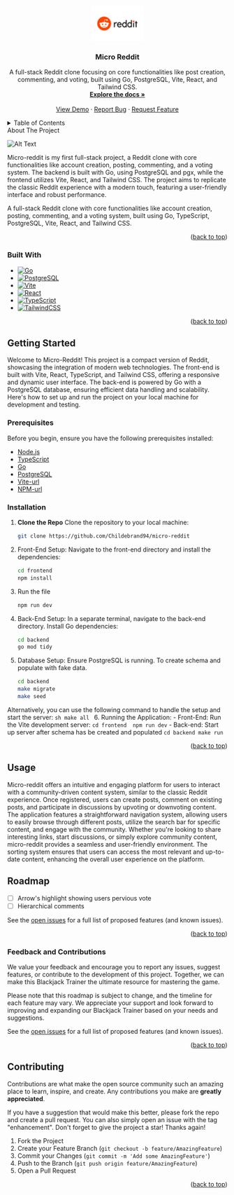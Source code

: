 <a name="readme-top"></a>

<br />
<div align="center">
  <a href="https://github.com/Childebrand94/micro-reddit">
    <img src="./frontend/public/assets/Reddit-Logo.wine.svg" alt="Logo" width="120" height="80"> 
  </a>
<h3 align="center">Micro Reddit</h3>
  <p align="center">
    A full-stack Reddit clone focusing on core functionalities like post creation, commenting, and voting, built using Go, PostgreSQL, Vite, React, and Tailwind CSS.
    <br />
    <a href="https://github.com/Childebrand94/micro-reddit"><strong>Explore the docs »</strong></a>
    <br />
    <br />
    <a href="https://github.com/Childebrand94/micro-reddit">View Demo</a>
    ·
    <a href="https://github.com/Childebrand94/micro-reddit/issues">Report Bug</a>
    ·
    <a href="https://github.com/Childebrand94/micro-reddit/issues">Request Feature</a>
  </p>
</div>
<!-- TABLE OF CONTENTS -->
<details>
  <summary>Table of Contents</summary>
  <ol>
    <li>
      <a href="#about-the-project">About The Project</a>
      <ul>
        <li><a href="#built-with">Built With</a></li>
      </ul>
    </li>
    <li>
      <a href="#getting-started">Getting Started</a>
      <ul>
        <li><a href="#prerequisites">Prerequisites</a></li>
        <li><a href="#installation">Installation</a></li>
      </ul>
    </li>
    <li><a href="#usage">Usage</a></li>
    <li><a href="#roadmap">Roadmap</a></li>
    <li><a href="#contributing">Contributing</a></li>
    <li><a href="#license">License</a></li>
    <li><a href="#contact">Contact</a></li>
    <li><a href="#acknowledgments">Acknowledgments</a></li>
  </ol>
</details>
<!-- ABOUT THE PROJECT -->
About The Project

![Alt Text](frontend/public/assets/showcaseGif.gif)

Micro-reddit is my first full-stack project, a Reddit clone with core functionalities like account creation, posting, commenting, and a voting system. The backend is built with Go, using PostgreSQL and pgx, while the frontend utilizes Vite, React, and Tailwind CSS. The project aims to replicate the classic Reddit experience with a modern touch, featuring a user-friendly interface and robust performance.

 A full-stack Reddit clone with core functionalities like account creation, posting, commenting, and a voting system, built using Go, TypeScript, PostgreSQL, Vite, React, and Tailwind CSS.
<p align="right">(<a href="#readme-top">back to top</a>)</p>

### Built With
- [![Go][Go]][Go-url]
- [![PostgreSQL][PostgreSQL]][PostgreSQL-url]
- [![Vite][Vite]][Vite-url]
- [![React][React.js]][React-url]
- [![TypeScript][TypeScript]][TypeScript-url]
- [![TailwindCSS][TailwindCSS]][TailwindCSS-url]


<p align="right">(<a href="#readme-top">back to top</a>)</p>

<!-- GETTING STARTED -->
## Getting Started

Welcome to Micro-Reddit! This project is a compact version of Reddit, showcasing the integration of modern web technologies. The front-end is built with Vite, React, TypeScript, and Tailwind CSS, offering a responsive and dynamic user interface. The back-end is powered by Go with a PostgreSQL database, ensuring efficient data handling and scalability. Here's how to set up and run the project on your local machine for development and testing.

### Prerequisites

Before you begin, ensure you have the following prerequisites installed:

- [Node.js](https://nodejs.org/en/download/)
- [TypeScript](https://www.typescriptlang.org/)
- [Go](https://go.dev/dl/)
- [PostgreSQL](https://www.postgresql.org/)
- [Vite-url](https://vitejs.dev/)
- [NPM-url](https://www.npmjs.com/)
### Installation

1. **Clone the Repo**
   Clone the repository to your local machine:
   ```sh
   git clone https://github.com/Childebrand94/micro-reddit
2. Front-End Setup:
   Navigate to the front-end directory and install the dependencies:
   ```sh
   cd frontend
   npm install
   ```
3. Run the file
   ```sh
   npm run dev
   ```
4. Back-End Setup:
   In a separate terminal, navigate to the back-end directory. Install Go dependencies:
   ```sh
   cd backend
   go mod tidy
   ```
5. Database Setup:
    Ensure PostgreSQL is running. To create schema and populate with fake data. 
    ```sh
    cd backend 
    make migrate
    make seed
    ```
  Alternatively, you can use the following command to handle the setup and start the server:
    ```sh
    make all
    ```
6. Running the Application:
    - Front-End: Run the Vite development server:
    ```
    cd frontend 
    npm run dev
    ```
    - Back-end: Start up server after schema has be created and populated 
    ```
    cd backend
    make run 
    ```
 


<p align="right">(<a href="#readme-top">back to top</a>)</p>


<!-- USAGE EXAMPLES -->
## Usage
Micro-reddit offers an intuitive and engaging platform for users to interact with a community-driven content system, similar to the classic Reddit experience. Once registered, users can create posts, comment on existing posts, and participate in discussions by upvoting or downvoting content. The application features a straightforward navigation system, allowing users to easily browse through different posts, utilize the search bar for specific content, and engage with the community. Whether you're looking to share interesting links, start discussions, or simply explore community content, micro-reddit provides a seamless and user-friendly environment. The sorting system ensures that users can access the most relevant and up-to-date content, enhancing the overall user experience on the platform.


<!-- ROADMAP -->
## Roadmap

- [ ] Arrow's highlight showing users pervious vote  
- [ ] Hierarchical comments

See the [open issues](https://github.com/Childebrand94/micro-reddit/issues) for a full list of proposed features (and known issues).

<p align="right">(<a href="#readme-top">back to top</a>)</p>

### Feedback and Contributions

We value your feedback and encourage you to report any issues, suggest features, or contribute to the development of this project. Together, we can make this Blackjack Trainer the ultimate resource for mastering the game.

Please note that this roadmap is subject to change, and the timeline for each feature may vary. We appreciate your support and look forward to improving and expanding our Blackjack Trainer based on your needs and suggestions.

See the [open issues](https://github.com/Childebrand94/micro-reddit/issues) for a full list of proposed features (and known issues).

<p align="right">(<a href="#readme-top">back to top</a>)</p>

<!-- CONTRIBUTING -->
## Contributing

Contributions are what make the open source community such an amazing place to learn, inspire, and create. Any contributions you make are **greatly appreciated**.

If you have a suggestion that would make this better, please fork the repo and create a pull request. You can also simply open an issue with the tag "enhancement".
Don't forget to give the project a star! Thanks again!

1. Fork the Project
2. Create your Feature Branch (`git checkout -b feature/AmazingFeature`)
3. Commit your Changes (`git commit -m 'Add some AmazingFeature'`)
4. Push to the Branch (`git push origin feature/AmazingFeature`)
5. Open a Pull Request

<p align="right">(<a href="#readme-top">back to top</a>)</p>

<!-- MARKDOWN LINKS & IMAGES -->

[React.js]: https://img.shields.io/badge/React-20232A?style=for-the-badge&logo=react&logoColor=61DAFB
[React-url]: https://reactjs.org/
[NPM]: https://img.shields.io/badge/npm-CB3837?style=for-the-badge&logo=npm&logoColor=white
[NPM-url]:https://www.npmjs.com/
[TailwindCSS]: https://img.shields.io/badge/tailwindcss-%2338B2AC.svg?style=for-the-badge&logo=tailwind-css&logoColor=white
[TailwindCSS-url]: https://v2.tailwindcss.com/docs
[Vite]: https://img.shields.io/badge/vite-%23646CFF.svg?style=for-the-badge&logo=vite&logoColor=white
[Vite-url]: https://vitejs.dev/
[Go]: https://img.shields.io/badge/Go-00ADD8?style=for-the-badge&logo=go&logoColor=white
[Go-url]: https://go.dev/
[ReactRouter]: https://img.shields.io/badge/React_Router-CA4245?style=for-the-badge&logo=react-router&logoColor=white
[ReactRouter-url]: https://reactrouter.com/en/main
[PostgreSQL]: https://img.shields.io/badge/PostgreSQL-316192?style=for-the-badge&logo=postgresql&logoColor=white
[PostgreSQL-url]: https://www.postgresql.org/
[TypeScript]: https://img.shields.io/badge/TypeScript-007ACC?style=for-the-badge&logo=typescript&logoColor=white
[TypeScript-url]: https://www.typescriptlang.org/

